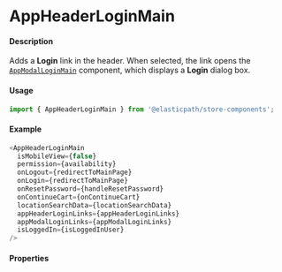 # AppHeaderLoginMain

#### Description

Adds a **Login** link in the header. When selected, the link opens the [`AppModalLoginMain`](../AppModalLogin/README.md) component, which displays a **Login** dialog box.

#### Usage

```js
import { AppHeaderLoginMain } from '@elasticpath/store-components';
```

#### Example

```js
<AppHeaderLoginMain
  isMobileView={false}
  permission={availability}
  onLogout={redirectToMainPage}
  onLogin={redirectToMainPage}
  onResetPassword={handleResetPassword}
  onContinueCart={onContinueCart}
  locationSearchData={locationSearchData}
  appHeaderLoginLinks={appHeaderLoginLinks}
  appModalLoginLinks={appModalLoginLinks}
  isLoggedIn={isLoggedInUser}
/>
```

#### Properties

<!-- PROPS -->
